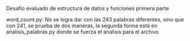 Desafío evaluado de estructura de datos y funciones primera parte

word_count.py:
No se logra dar con las 243 palabras diferentes, sino que con 241, se prueba de dos maneras, la segunda forma está en analisis_palabras.py donde se fuerza el analisis para el archivo